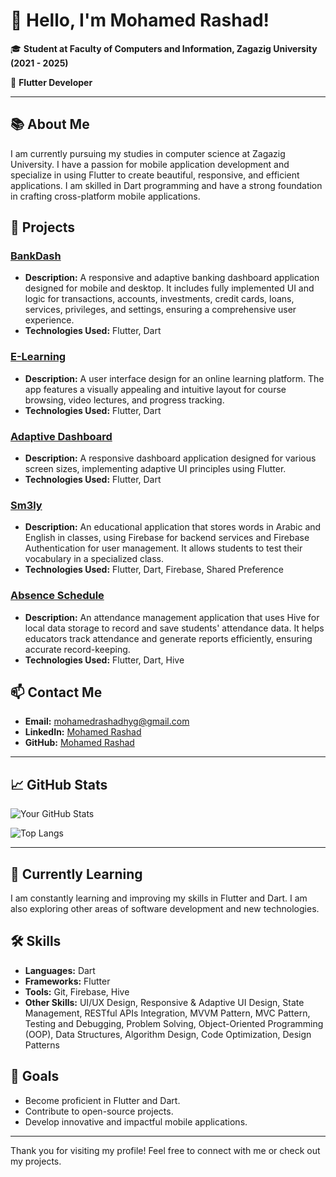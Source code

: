 # 👋 Hello, I'm Mohamed Rashad!

🎓 **Student at Faculty of Computers and Information, Zagazig University (2021 - 2025)**

🌟 **Flutter Developer**

---

## 📚 About Me

I am currently pursuing my studies in computer science at Zagazig University. I have a passion for mobile application development and specialize in using Flutter to create beautiful, responsive, and efficient applications. I am skilled in Dart programming and have a strong foundation in crafting cross-platform mobile applications.

## 💼 Projects

### [BankDash](https://github.com/mohamedrashad102/bank_dash)
- **Description:** A responsive and adaptive banking dashboard application designed for mobile and desktop. It includes fully implemented UI and logic for transactions, accounts, investments, credit cards, loans, services, privileges, and settings, ensuring a comprehensive user experience.
- **Technologies Used:** Flutter, Dart

### [E-Learning](https://github.com/MohamedAbdelmaboud/E-Learning)
- **Description:** A user interface design for an online learning platform. The app features a visually appealing and intuitive layout for course browsing, video lectures, and progress tracking.
- **Technologies Used:** Flutter, Dart

### [Adaptive Dashboard](https://github.com/mohamedrashad102/adaptive_dashboard.git)
- **Description:** A responsive dashboard application designed for various screen sizes, implementing adaptive UI principles using Flutter.
- **Technologies Used:** Flutter, Dart

### [Sm3ly](https://github.com/mohamedrashad102/sm3ly)
- **Description:** An educational application that stores words in Arabic and English in classes, using Firebase for backend services and Firebase Authentication for user management. It allows students to test their vocabulary in a specialized class.
- **Technologies Used:** Flutter, Dart, Firebase, Shared Preference

### [Absence Schedule](https://github.com/mohamedrashad102/absence_schedule)
- **Description:** An attendance management application that uses Hive for local data storage to record and save students' attendance data. It helps educators track attendance and generate reports efficiently, ensuring accurate record-keeping.
- **Technologies Used:** Flutter, Dart, Hive

## 📫 Contact Me

- **Email:** mohamedrashadhyg@gmail.com
- **LinkedIn:** [Mohamed Rashad](https://www.linkedin.com/in/mohamed-rashad-2bb024288/)
- **GitHub:** [Mohamed Rashad](https://github.com/mohamedrashad102)

---

## 📈 GitHub Stats

![Your GitHub Stats](https://github-readme-stats.vercel.app/api?username=mohamedrashad102&show_icons=true&theme=radical)

![Top Langs](https://github-readme-stats.vercel.app/api/top-langs/?username=mohamedrashad102&layout=compact&theme=radical)

---

## 🌱 Currently Learning

I am constantly learning and improving my skills in Flutter and Dart. I am also exploring other areas of software development and new technologies.

## 🛠 Skills

- **Languages:** Dart
- **Frameworks:** Flutter
- **Tools:** Git, Firebase, Hive
- **Other Skills:** UI/UX Design, Responsive & Adaptive UI Design, State Management, RESTful APIs Integration, MVVM Pattern, MVC Pattern, Testing and Debugging, Problem Solving, Object-Oriented Programming (OOP), Data Structures, Algorithm Design, Code Optimization, Design Patterns

## 🎯 Goals

- Become proficient in Flutter and Dart.
- Contribute to open-source projects.
- Develop innovative and impactful mobile applications.

---

Thank you for visiting my profile! Feel free to connect with me or check out my projects.
